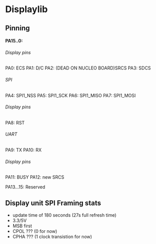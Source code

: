 # Displaylib
## Pinning
#### PA15..0:
###### Display pins
PA0: ECS
PA1: D/C
PA2: (DEAD ON NUCLEO BOARD)SRCS
PA3: SDCS

###### SPI
PA4: SPI1_NSS
PA5: SPI1_SCK
PA6: SPI1_MISO
PA7: SPI1_MOSI

###### Display pins
PA8: RST

###### UART
PA9: TX
PA10: RX

###### Display pins
PA11: BUSY
PA12: new SRCS

PA13...15: Reserved


## Display unit SPI Framing stats
* update time of 180 seconds (27s full refresh time)
* 3.3/5V
* MSB first
* CPOL ??? (0 for now)
* CPHA ??? (1 clock transistion for now)

